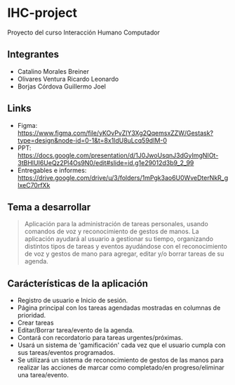 # IHC-project
Proyecto del curso Interacción Humano Computador

## Integrantes
- Catalino Morales Breiner
- Olivares Ventura Ricardo Leonardo
- Borjas Córdova Guillermo Joel

## Links
- Figma: 
https://www.figma.com/file/yKOvPvZlY3Xg2QqemsxZZW/Gestask?type=design&node-id=0-1&t=8x1ldU8uLcq59dIM-0
- PPT:
https://docs.google.com/presentation/d/1J0JwoUsqnJ3dGyImgNIOt-3tBHlUI6UeQz2Pl4Os9N0/edit#slide=id.g1e29012d3b9_2_99
- Entregables e informes:
https://drive.google.com/drive/u/3/folders/1mPgk3ao6U0WveDterNkR_glxeC70rfXk

## Tema a desarrollar
> Aplicación para la administración de tareas personales, usando comandos de voz y 
> reconocimiento de gestos de manos.
> La aplicación ayudará al usuario a gestionar su tiempo, organizando distintos
> tipos de tareas y eventos ayudándose con el reconocimiento de voz y gestos de 
> mano para agregar, editar y/o borrar tareas de su agenda.

## Carácterísticas de la aplicación
- Registro de usuario e Inicio de sesión.
- Página principal con los tareas agendadas mostradas en columnas de prioridad.
- Crear tareas
- Editar/Borrar tarea/evento de la agenda.
- Contará con recordatorio para tareas urgentes/próximas.
- Usará un sistema de 'gamificación' cada vez que el usuario cumpla con sus tareas/eventos programados.
- Se utilizará un sistema de reconocimiento de gestos de las manos para realizar las acciones de marcar como completado/en progreso/eliminar una tarea/evento.
